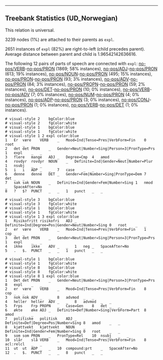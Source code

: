 

--------------------------------------------------------------------------------

## Treebank Statistics (UD_Norwegian)

This relation is universal.

3239 nodes (1%) are attached to their parents as `expl`.

2651 instances of `expl` (82%) are right-to-left (child precedes parent).
Average distance between parent and child is 1.96542142636616.

The following 12 pairs of parts of speech are connected with `expl`: [no-pos/VERB]()-[no-pos/PRON]() (1869; 58% instances), [no-pos/ADJ]()-[no-pos/PRON]() (613; 19% instances), [no-pos/NOUN]()-[no-pos/PRON]() (495; 15% instances), [no-pos/PRON]()-[no-pos/PRON]() (93; 3% instances), [no-pos/ADV]()-[no-pos/PRON]() (84; 3% instances), [no-pos/PROPN]()-[no-pos/PRON]() (59; 2% instances), [no-pos/DET]()-[no-pos/PRON]() (10; 0% instances), [no-pos/VERB]()-[no-pos/ADV]() (7; 0% instances), [no-pos/NUM]()-[no-pos/PRON]() (4; 0% instances), [no-pos/ADP]()-[no-pos/PRON]() (3; 0% instances), [no-pos/CONJ]()-[no-pos/PRON]() (1; 0% instances), [no-pos/VERB]()-[no-pos/DET]() (1; 0% instances).


~~~ conllu
# visual-style 2	bgColor:blue
# visual-style 2	fgColor:white
# visual-style 1	bgColor:blue
# visual-style 1	fgColor:white
# visual-style 1 2 expl	color:blue
1	Er	være	VERB	_	Mood=Ind|Tense=Pres|VerbForm=Fin	0	root	_	_
2	det	det	PRON	_	Gender=Neut|Number=Sing|Person=3|PronType=Prs	1	expl	_	_
3	flere	mange	ADJ	_	Degree=Cmp	4	amod	_	_
4	rovdyr	rovdyr	NOUN	_	Definite=Ind|Gender=Neut|Number=Plur	1	nsubj	_	_
5	i	i	ADP	_	_	7	case	_	_
6	denne	denne	DET	_	Gender=Fem|Number=Sing|PronType=Dem	7	det	_	_
7	sak	sak	NOUN	_	Definite=Ind|Gender=Fem|Number=Sing	1	nmod	_	SpaceAfter=No
8	?	$?	PUNCT	_	_	1	punct	_	_

~~~


~~~ conllu
# visual-style 3	bgColor:blue
# visual-style 3	fgColor:white
# visual-style 1	bgColor:blue
# visual-style 1	fgColor:white
# visual-style 1 3 expl	color:blue
1	Risikofritt	risikofri	ADJ	_	Definite=Ind|Degree=Pos|Gender=Neut|Number=Sing	0	root	_	_
2	er	være	VERB	_	Mood=Ind|Tense=Pres|VerbForm=Fin	1	cop	_	_
3	det	det	PRON	_	Gender=Neut|Number=Sing|Person=3|PronType=Prs	1	expl	_	_
4	ikke	ikke	ADV	_	_	1	neg	_	SpaceAfter=No
5	.	$.	PUNCT	_	_	1	punct	_	_

~~~


~~~ conllu
# visual-style 1	bgColor:blue
# visual-style 1	fgColor:white
# visual-style 8	bgColor:blue
# visual-style 8	fgColor:white
# visual-style 8 1 expl	color:blue
1	Det	det	PRON	_	Gender=Neut|Number=Sing|Person=3|PronType=Prs	8	expl	_	_
2	er	være	VERB	_	Mood=Ind|Tense=Pres|VerbForm=Fin	8	cop	_	_
3	nok	nok	ADV	_	_	8	advmod	_	_
4	heller	heller	ADV	_	_	8	advmod	_	_
5	Frps	Frp	PROPN	_	Case=Gen	8	det	_	_
6	økte	øke	ADJ	_	Definite=Def|Number=Sing|VerbForm=Part	8	amod	_	_
7	politiske	politisk	ADJ	_	Definite=Def|Degree=Pos|Number=Sing	8	amod	_	_
8	kjøttvekt	kjøttvekt	NOUN	_	Definite=Ind|Gender=Fem|Number=Sing	0	root	_	_
9	som	som	PRON	_	PronType=Rel	10	nsubj	_	_
10	slår	slå	VERB	_	Mood=Ind|Tense=Pres|VerbForm=Fin	8	acl:relcl	_	_
11	ut	ut	ADP	_	_	10	compound:prt	_	SpaceAfter=No
12	.	$.	PUNCT	_	_	8	punct	_	_

~~~


